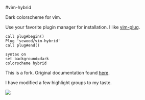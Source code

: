#vim-hybrid

Dark colorscheme for vim.

Use your favorite plugin manager for installation. I like [vim-plug](https://github.com/junegunn/vim-plug).

```VimL
call plug#begin()
Plug 'scwood/vim-hybrid'
call plug#end()

syntax on
set background=dark
colorscheme hybrid
```

This is a fork. Original documentation found [here](https://github.com/w0ng/vim-hybrid).

I have modified a few highlight groups to my taste.

![](https://cloud.githubusercontent.com/assets/9126138/13645145/bb474cb6-e5e6-11e5-8063-3ba0b8515d5b.png)
